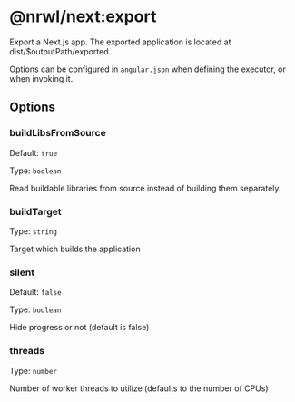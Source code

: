 # @nrwl/next:export

Export a Next.js app. The exported application is located at dist/$outputPath/exported.

Options can be configured in `angular.json` when defining the executor, or when invoking it.

## Options

### buildLibsFromSource

Default: `true`

Type: `boolean`

Read buildable libraries from source instead of building them separately.

### buildTarget

Type: `string`

Target which builds the application

### silent

Default: `false`

Type: `boolean`

Hide progress or not (default is false)

### threads

Type: `number`

Number of worker threads to utilize (defaults to the number of CPUs)
